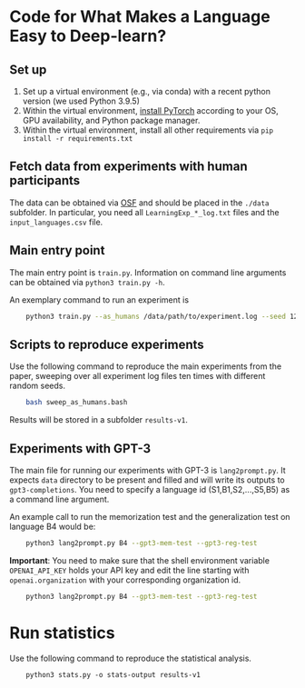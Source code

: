 # Code for What Makes a Language Easy to Deep-learn?

## Set up

1. Set up a virtual environment (e.g., via conda) with a recent python version (we used Python 3.9.5)
1. Within the virtual environment, [install PyTorch](https://pytorch.org/get-started/locally/) according to your OS, GPU availability, and Python package manager.
2. Within the virtual environment, install all other requirements via `pip install -r requirements.txt` 

## Fetch data from experiments with human participants

The data can be obtained via [OSF](https://osf.io/d5ty7/) and should be placed in the `./data` subfolder.
In particular, you need all `LearningExp_*_log.txt` files and the `input_languages.csv` file.

## Main entry point

The main entry point is `train.py`.
Information on command line arguments can be obtained via `python3 train.py -h`.

An exemplary command to run an experiment is

```bash
    python3 train.py --as_humans /data/path/to/experiment.log --seed 1234 --outdir "results-v1"
```

## Scripts to reproduce experiments

Use the following command to reproduce the main experiments from the paper, sweeping over all experiment log files ten times with different random seeds.

```bash
    bash sweep_as_humans.bash
```

Results will be stored in a subfolder `results-v1`.

## Experiments with GPT-3

The main file for running our experiments with GPT-3 is `lang2prompt.py`. It expects `data` directory to be present and filled and will write its outputs to `gpt3-completions`.
You need to specify a language id (S1,B1,S2,...,S5,B5) as a command line argument.

An example call to run the memorization test and the generalization test on language B4 would be:

```bash
    python3 lang2prompt.py B4 --gpt3-mem-test --gpt3-reg-test
```

**Important**: You need to make sure that the shell environment variable `OPENAI_API_KEY` holds your API key and edit the line starting with `openai.organization` with your corresponding organization id.


```bash
    python3 lang2prompt.py B4 --gpt3-mem-test --gpt3-reg-test
```


# Run statistics

Use the following command to reproduce the statistical analysis.

```
    python3 stats.py -o stats-output results-v1
```








